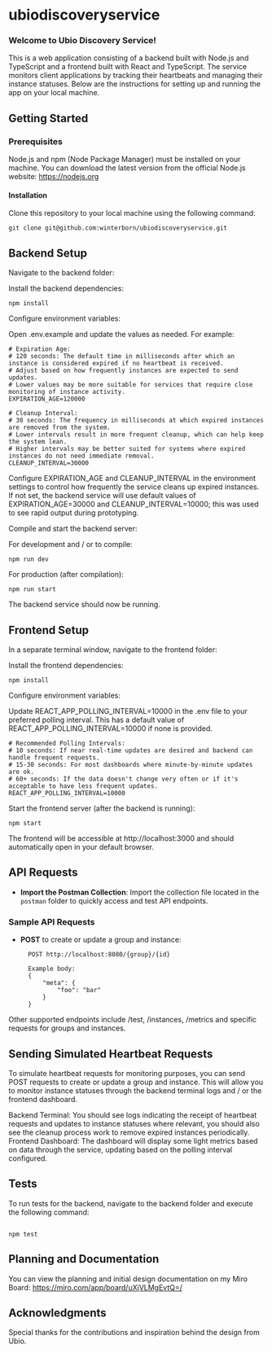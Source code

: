 # ubiodiscoveryservice

### Welcome to Ubio Discovery Service!

This is a web application consisting of a backend built with Node.js and TypeScript and a frontend built with React and TypeScript. The service monitors client applications by tracking their heartbeats and managing their instance statuses. Below are the instructions for setting up and running the app on your local machine.

## Getting Started

### Prerequisites

Node.js and npm (Node Package Manager) must be installed on your machine. You can download the latest version from the official Node.js website: https://nodejs.org

#### Installation

Clone this repository to your local machine using the following command:

```
git clone git@github.com:winterborn/ubiodiscoveryservice.git
```

## Backend Setup

Navigate to the backend folder:

Install the backend dependencies:

```
npm install
```

Configure environment variables:

Open .env.example and update the values as needed. For example:

```
# Expiration Age:
# 120 seconds: The default time in milliseconds after which an instance is considered expired if no heartbeat is received.
# Adjust based on how frequently instances are expected to send updates.
# Lower values may be more suitable for services that require close monitoring of instance activity.
EXPIRATION_AGE=120000

# Cleanup Interval:
# 30 seconds: The frequency in milliseconds at which expired instances are removed from the system.
# Lower intervals result in more frequent cleanup, which can help keep the system lean.
# Higher intervals may be better suited for systems where expired instances do not need immediate removal.
CLEANUP_INTERVAL=30000
```

Configure EXPIRATION_AGE and CLEANUP_INTERVAL in the environment settings to control how frequently the service cleans up expired instances.
If not set, the backend service will use default values of EXPIRATION_AGE=30000 and CLEANUP_INTERVAL=10000; this was used to see rapid output during prototyping.

Compile and start the backend server:

For development and / or to compile:

```
npm run dev
```

For production (after compilation):

```
npm run start
```

The backend service should now be running.

## Frontend Setup

In a separate terminal window, navigate to the frontend folder:

Install the frontend dependencies:

```
npm install
```

Configure environment variables:

Update REACT_APP_POLLING_INTERVAL=10000 in the .env file to your preferred polling interval. This has a default value of REACT_APP_POLLING_INTERVAL=10000 if none is provided.

```
# Recommended Polling Intervals:
# 10 seconds: If near real-time updates are desired and backend can handle frequent requests.
# 15-30 seconds: For most dashboards where minute-by-minute updates are ok.
# 60+ seconds: If the data doesn't change very often or if it's acceptable to have less frequent updates.
REACT_APP_POLLING_INTERVAL=10000
```

Start the frontend server (after the backend is running):

```
npm start
```

The frontend will be accessible at http://localhost:3000 and should automatically open in your default browser.

## API Requests

- **Import the Postman Collection**: Import the collection file located in the `postman` folder to quickly access and test API endpoints.

### Sample API Requests

- **POST** to create or update a group and instance:

  ```
    POST http://localhost:8080/{group}/{id}

    Example body:
    {
        "meta": {
            "foo": "bar"
        }
    }

  ```

Other supported endpoints include /test, /instances, /metrics and specific requests for groups and instances.

## Sending Simulated Heartbeat Requests

To simulate heartbeat requests for monitoring purposes, you can send POST requests to create or update a group and instance. This will allow you to monitor instance statuses through the backend terminal logs and / or the frontend dashboard.

Backend Terminal: You should see logs indicating the receipt of heartbeat requests and updates to instance statuses where relevant, you should also see the cleanup process work to remove expired instances periodically.
Frontend Dashboard: The dashboard will display some light metrics based on data through the service, updating based on the polling interval configured.

## Tests

To run tests for the backend, navigate to the backend folder and execute the following command:

```

npm test

```

## Planning and Documentation

You can view the planning and initial design documentation on my Miro Board: https://miro.com/app/board/uXjVLMgEvtQ=/

## Acknowledgments

Special thanks for the contributions and inspiration behind the design from Ubio.
